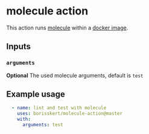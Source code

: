# molecule action

This action runs [molecule](https://github.com/ansible-community/molecule#ansible-molecule) within a [docker image](https://github.com/borisskert/docker-molecule).

## Inputs

### `arguments`

**Optional** The used molecule arguments, default is `test`

## Example usage

```yaml
  - name: lint and test with molecule
    uses: borisskert/molecule-action@master
    with:
      arguments: test
```
